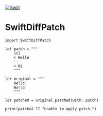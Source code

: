 [![Swift](https://github.com/STCData/SwiftDiffPatch/actions/workflows/swift.yml/badge.svg)](https://github.com/STCData/SwiftDiffPatch/actions/workflows/swift.yml)

# SwiftDiffPatch

```
import SwiftDiffPatch

let patch = """
    1c1
    < Hello
    ---
    > Hi
    """
    
let original = """
    Hello
    World
    """

let patched = original.patched(with: patch)

print(patched ?? "Unable to apply patch.")
```

